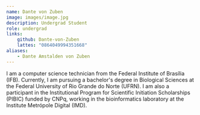 ```yaml
---
name: Dante von Zuben
image: images/image.jpg
description: Undergrad Student
role: undergrad
links:
    github: Dante-von-Zuben
    lattes: "0864049994351668"
aliases:
    - Dante Amstalden von Zuben
---
```


I am a computer science technician from the Federal Institute of Brasília (IFB). Currently, I am pursuing a bachelor's degree in Biological Sciences at the Federal University of Rio Grande do Norte (UFRN). I am also a participant in the Institutional Program for Scientific Initiation Scholarships (PIBIC) funded by CNPq, working in the bioinformatics laboratory at the Institute Metrópole Digital (IMD).
